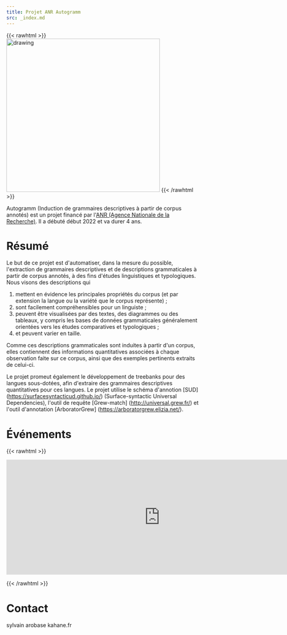 ```yaml
---
title: Projet ANR Autogramm
src: _index.md
---
```


{{< rawhtml >}}
<img src="/images/logo_autogramm.jpg" alt="drawing" width="400"/>
{{< /rawhtml >}}

Autogramm (Induction de grammaires descriptives à partir de corpus annotés) est un projet financé par l'[ANR (Agence Nationale de la Recherche)](https://anr.fr). Il a débuté début 2022 et va durer 4 ans.

# Résumé

Le but de ce projet est d'automatiser, dans la mesure du possible, l'extraction de grammaires descriptives et de descriptions grammaticales à partir de corpus annotés, à des fins d'études linguistiques et typologiques. Nous visons des descriptions qui
1. mettent en évidence les principales propriétés du corpus (et par extension la langue ou la variété que le corpus représente) ;
2. sont facilement compréhensibles pour un linguiste ;
3. peuvent être visualisées par des textes, des diagrammes ou des tableaux, y compris les bases de données grammaticales généralement orientées vers les études comparatives et typologiques ;
4. et peuvent varier en taille.

Comme ces descriptions grammaticales sont induites à partir d'un corpus, elles contiennent des informations quantitatives associées à chaque observation faite sur ce corpus, ainsi que des exemples pertinents extraits de celui-ci.

Le projet promeut également le développement de treebanks pour des langues sous-dotées, afin d'extraire des grammaires descriptives quantitatives pour ces langues. Le projet utilise le schéma d'annotion [SUD] (https://surfacesyntacticud.github.io/) (Surface-syntactic Universal Dependencies), l'outil de requête [Grew-match] (http://universal.grew.fr/) et l'outil d'annotation [ArboratorGrew] (https://arboratorgrew.elizia.net/).

# Événements 

{{< rawhtml >}}
<iframe src="https://calendar.google.com/calendar/embed?height=300&wkst=2&bgcolor=%230a4798&ctz=Europe%2FParis&hl=fr&mode=AGENDA&showDate=0&showNav=0&showTitle=0&showPrint=0&showCalendars=0&showTz=0&src=dGUzNGR2ZDJhOXYyaWptamtqcm04ajdjOWtAZ3JvdXAuY2FsZW5kYXIuZ29vZ2xlLmNvbQ&color=%23c10040" style="border-width:0" width="800" height="300" frameborder="0" scrolling="no"></iframe>

{{< /rawhtml >}}
# Contact

sylvain arobase kahane.fr
